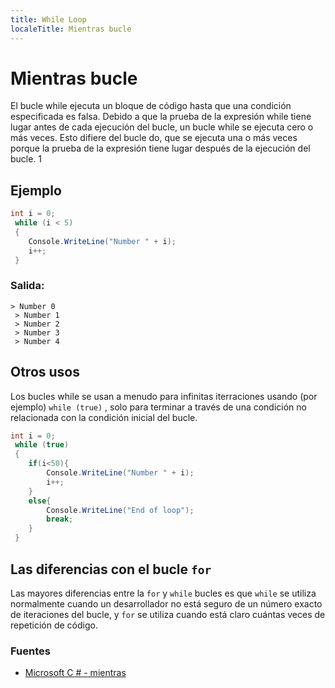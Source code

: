 ```yaml
---
title: While Loop
localeTitle: Mientras bucle
---
```

# Mientras bucle

El bucle while ejecuta un bloque de código hasta que una condición especificada es falsa. Debido a que la prueba de la expresión while tiene lugar antes de cada ejecución del bucle, un bucle while se ejecuta cero o más veces. Esto difiere del bucle do, que se ejecuta una o más veces porque la prueba de la expresión tiene lugar después de la ejecución del bucle. 1

## Ejemplo

```csharp
int i = 0; 
 while (i < 5) 
 { 
    Console.WriteLine("Number " + i); 
    i++; 
 } 
```

### Salida:
```
> Number 0 
 > Number 1 
 > Number 2 
 > Number 3 
 > Number 4 
```

## Otros usos

Los bucles while se usan a menudo para infinitas iterraciones usando (por ejemplo) `while (true)` , solo para terminar a través de una condición no relacionada con la condición inicial del bucle.

```csharp
int i = 0; 
 while (true) 
 { 
    if(i<50){ 
        Console.WriteLine("Number " + i); 
        i++; 
    } 
    else{ 
        Console.WriteLine("End of loop"); 
        break; 
    } 
 } 
```

## Las diferencias con el bucle `for`

Las mayores diferencias entre la `for` y `while` bucles es que `while` se utiliza normalmente cuando un desarrollador no está seguro de un número exacto de iteraciones del bucle, y `for` se utiliza cuando está claro cuántas veces de repetición de código.

### Fuentes

*   [Microsoft C # - mientras](https://docs.microsoft.com/en-us/dotnet/csharp/language-reference/keywords/while)
